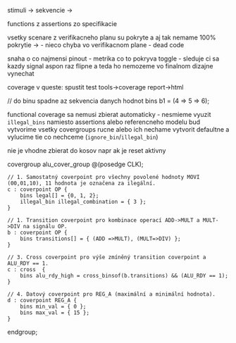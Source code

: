 stimuli -> sekvencie -> 

functions z assertions zo specifikacie

vsetky scenare z verifikacneho planu su pokryte a aj tak nemame 100% pokrytie ->
    - nieco chyba vo verifikacnom plane
    - dead code

snaha o co najmensi pinout
    - metrika co to pokryva toggle - sleduje ci sa kazdy signal aspon raz flipne a teda ho nemozeme vo finalnom dizajne vynechat

coverage v queste:
    spustit test
    tools->coverage report->html

// do binu spadne az sekvencia danych hodnot
bins b1 = (4 => 5 => 6);

functional coverage sa nemusi zbierat automaticky
    - nesmieme vyuzit `illegal_bins` namiesto assertions alebo referencneho modelu
bud vytvorime vsetky covergroups rucne alebo ich nechame vytvorit defaultne a vylucime tie co nechceme (`ignore_bin`/`illegal_bin`)

nie je vhodne zbierat do kosov napr ak je reset aktivny



covergroup alu_cover_group @(posedge CLK);
    
    // 1. Samostatný coverpoint pro všechny povolené hodnoty MOVI (00,01,10), 11 hodnota je označena za ilegální.
    c : coverpoint OP {
        bins legal[] = {0, 1, 2};
        illegal_bin illegal_combination = { 3 };
    }

    // 1. Transition coverpoint pro kombinace operací ADD->MULT a MULT->DIV na signálu OP.
    b : coverpoint OP {
        bins transitions[] = { (ADD =>MULT), (MULT=>DIV) };
    }

    // 3. Cross coverpoint pro výše zmíněný transition coverpoint a ALU_RDY == 1.
    c : cross  {
        bins alu_rdy_high = cross_binsof(b.transitions) && (ALU_RDY == 1);
    }

    // 4. Datový coverpoint pro REG_A (maximální a minimální hodnota).
    d : coverpoint REG_A {
        bins min_val = { 0 };
        bins max_val = { 15 };
    }

endgroup;